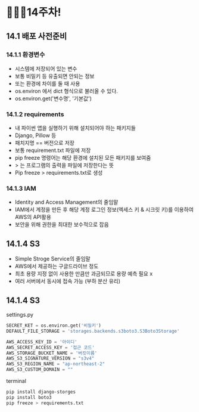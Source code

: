 # 👨🏽‍💻14주차!

## 14.1 배포 사전준비

### 14.1.1 환경변수

* 시스템에 저장되어 있는 변수
* 보통 비밀키 등 유출되면 안되는 정보
* 또는 환경에 차이를 둘 때 사용
* os.environ 에서 dict 형식으로 불러올 수 있다.
* os.environ.get('변수명', '기본값')



### 14.1.2 requirements

* 내 파이썬 앱을 실행하기 위해 설치되어야 하는 패키지들
* Django, Pillow 등
* 패치지명 == 버전으로 저장
* 보통 requirement.txt 파일에 저장
* pip freeze 명령어는 해당 환경에 설치된 모든 패키지를 보여줌
* \> 는 프로그램의 출력을 파일에 저장한다는 뜻
* Pip freeze \> requirements.txt로 생성



### 14.1.3 IAM

* Identity and Access Management의 줄임말
* IAM에서 계정을 만든 후 해당 계정 로그인 정보(엑세스 키 & 시크릿 키)를 이용하여 AWS의 API활용
* 보안을 위해 권한을 최대한 보수적으로 잡음



## 14.1.4 S3

* Simple Stroge Service의 줄임말
* AWS에서 제공하는 구글드라이브 정도
* 최초 용량 지정 없이 사용한 만큼만 과금되므로 용량 예측 필요 x
* 여러 서버에서 동시에 접속 가능 (부하 분산 유리)

## 14.1.4 S3

settings.py

```python
SECRET_KET = os.environ.get('비밀키')
DEFAULT_FILE_STORAGE = 'storages.backends.s3boto3.S3Boto3Storage'

AWS_ACCESS_KEY_ID = '아이디'
AWS_SECRET_ACCESS_KEY = '접근 코드'
AWS_STORAGE_BUCKET_NAME = '버킷이름'
AWS_S3_SIGNATURE_VERSION = "s3v4"
AWS_S3_REGION_NAME = "ap-northeast-2"
AWS_S3_CUSTOM_DOMAIN = ""
```

terminal

```bash
pip install django-storges
pip install boto3
pip freeze > requirements.txt
```

